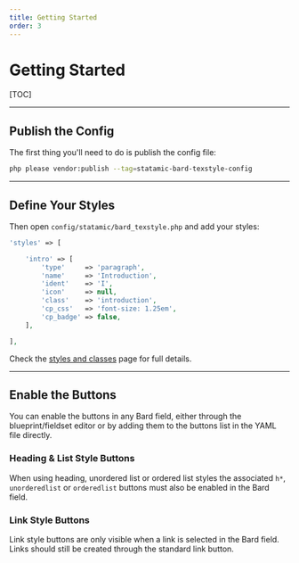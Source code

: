 ```yaml
---
title: Getting Started
order: 3
---
```


# Getting Started

[TOC]

---

## Publish the Config

The first thing you'll need to do is publish the config file:

```bash
php please vendor:publish --tag=statamic-bard-texstyle-config
```

---

## Define Your Styles

Then open `config/statamic/bard_texstyle.php` and add your styles:

```php
'styles' => [

    'intro' => [
        'type'     => 'paragraph',
        'name'     => 'Introduction',
        'ident'    => 'I',
        'icon'     => null,
        'class'    => 'introduction',
        'cp_css'   => 'font-size: 1.25em',
        'cp_badge' => false,
    ],

],
```

Check the [styles and classes](styles-classes) page for full details.

---

## Enable the Buttons

You can enable the buttons in any Bard field, either through the blueprint/fieldset editor or by adding them to the buttons list in the YAML file directly.

### Heading & List Style Buttons

When using heading, unordered list or ordered list styles the associated `h*`, `unorderedlist` or `orderedlist` buttons must also be enabled in the Bard field.

### Link Style Buttons

Link style buttons are only visible when a link is selected in the Bard field. Links should still be created through the standard link button.
